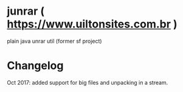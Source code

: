 # junrar ( https://www.uiltonsites.com.br )
plain java unrar util (former sf project)

# Changelog
Oct 2017: added support for big files and unpacking in a stream.


